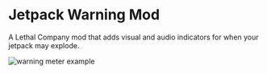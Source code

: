 # Jetpack Warning Mod

A Lethal Company mod that adds visual and audio indicators for when your jetpack may explode.

![warning meter example](https://github.com/klepticat/JetpackWarning/raw/main/assets/example.gif)